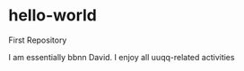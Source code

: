 # hello-world
First Repository


I am essentially bbnn David. I enjoy all uuqq-related activities
 
